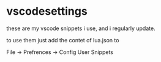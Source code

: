# vscodesettings
these are my vscode snippets i use, and i regularly update.


to use them just add the contet of lua.json to 

   File -> Prefrences -> Config User Snippets 
   
   
